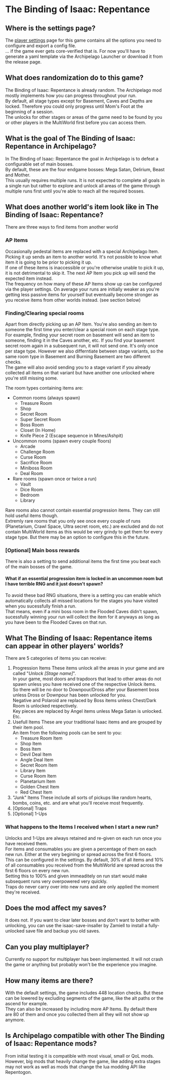 # The Binding of Isaac: Repentance
## Where is the settings page?
The [player settings](/games/The%20Binding%20of%20Isaac%20Repentance/player-options) page for this game contains all the options you need to configure and export a config file.  
... if the game ever gets core-verified that is. For now you'll have to generate a yaml template via the Archipelago Launcher or download it from the release page.

## What does randomization do to this game?
The Binding of Isaac: Repentance is already random. The Archipelago mod mostly implements how you can progress throughout your run.  
By default, all stage types except for Basement, Caves and Depths are locked. Therefore you could only progress until Mom's Foot at the beginning of a session.  
The unlocks for other stages or areas of the game need to be found by you or other players in the MultiWorld first before you can access them.

## What is the goal of The Binding of Isaac: Repentance in Archipelago?
In The Binding of Isaac: Repentance the goal in Archipelago is to defeat a configurable set of main bosses.  
By default, these are the four endgame bosses: Mega Satan, Delirium, Beast and Mother.  
This usually requires multiple runs. It is not expected to complete all goals in a single run but rather to explore and unlock all areas of the game through multiple runs first until you're able to reach all the required bosses.

## What does another world's item look like in The Binding of Isaac: Repentance?
There are three ways to find items from another world
### AP Items
Occasionally pedestal items are replaced with a special Archipelago Item. Picking it up sends an item to another world. It's not possible to know what item it is going to be prior to picking it up.  
If one of these items is inaccessible or you're otherwise unable to pick it up, it is not detrimental to skip it. The next AP Item you pick up will send the expected item instead.  
The frequency on how many of these AP Items show up can be configured via the player settings. On average your runs are initially weaker as you're getting less passive items for yourself but eventually become stronger as you receive items from other worlds instead. (see section below)
### Finding/Clearing special rooms
Apart from directly picking up an AP Item. You're also sending an item to someone the first time you enter/clear a special room on each stage type.  
For example, finding your secret room on basement will send an item to someone, finding it in the Caves another, etc. If you find your basement secret room again in a subsequent run, it will not send one. It's only once per stage type. However we also differntiate between stage variants, so the same room type in Basement and Burning Basement are two different checks.  
The game will also avoid sending you to a stage variant if you already collected all items on that variant but have another one unlocked where you're still missing some.

The room types containing items are:
- Common rooms (always spawn)
  - Treasure Room
  - Shop
  - Secret Room
  - Super Secret Room
  - Boss Room
  - Closet (In Home)
  - Knife Piece 2 (Escape sequence in Mines/Ashpit)
- Uncommon rooms (spawn every couple floors)
  - Arcade
  - Challenge Room
  - Curse Room
  - Sacrifice Room
  - Miniboss Room
  - Deal Room
- Rare rooms (spawn once or twice a run)
  - Vault
  - Dice Room
  - Bedroom
  - Library

Rare rooms also cannot contain essential progression items. They can still hold useful items though.  
Extremly rare rooms that you only see once every couple of runs (Planetarium, Crawl Space, Ultra secret room, etc.) are excluded and do not contain MultiWorld items as this would be very grindy to get them for every stage type. But there may be an option to configure this in the future.

### [Optional] Main boss rewards
There is also a setting to send additional items the first time you beat each of the main bosses of the game.

#### What if an essential progression item is locked in an uncommon room but I have terrible RNG and it just doesn't spawn?
To avoid these bad RNG situations, there is a setting you can enable which automatically collects all missed locations for the stages you have visited when you sucessfully finish a run.  
That means, even if a mini boss room in the Flooded Caves didn't spawn, sucessfully winning your run will collect the item for it anyways as long as you have been to the Flooded Caves on that run.

## What The Binding of Isaac: Repentance items can appear in other players' worlds?
There are 5 categories of items you can receive:
1. Progression Items
   These items unlock all the areas in your game and are called "*Unlock [Stage name]*".  
   In your game, most doors and trapdoors that lead to other areas do not spawn unless you have received one of the respective Unlock items.  
   So there will be no door to Downpour/Dross after your Basement boss unless Dross or Downpour has been unlocked for you.  
   Negative and Polaroid are replaced by Boss items unless Chest/Dark Room is unlocked respectively.  
   Key pieces are replaced by Angel items unless Mega Satan is unlocked.  
   Etc.
2. Usefull Items
   These are your traditional Isaac items and are grouped by their item pool.  
   An item from the following pools can be sent to you:
   - Treasure Room Item
   - Shop Item
   - Boss Item
   - Devil Deal Item
   - Angle Deal Item
   - Secret Room Item
   - Library Item
   - Curse Room Item
   - Planetarium Item
   - Golden Chest Item
   - Red Chest Item
3. "Junk" Items
   These include all sorts of pickups like random hearts, bombs, coins, etc. and are what you'll receive most frequently.
4. [Optional] Traps
5. [Optional] 1-Ups

### What happens to the Items I received when I start a new run?
Unlocks and 1-Ups are always retained and re-given on each run once you have received them.  
For items and consumables you are given a percentage of them on each new run. Either at the very begining or spread across the first 6 floors.  
This can be configured in the settings. By default, 30% of all items and 10% of all consumables you received from the MultiWorld are spread across the first 6 floors on every new run.  
Setting this to 100% and given immeaditely on run start would make subsequent runs very overpowered very quickly.  
Traps do never carry over into new runs and are only applied the moment they're received.

## Does the mod affect my saves?
It does not. If you want to clear later bosses and don't want to bother with unlocking, you can use the isaac-save-insaller by Zamiell to install a fully-unlocked save file and backup you old saves.

## Can you play multiplayer?
Currently no support for multiplayer has been implemented. It will not crash the game or anything but probably won't be the experience you imagine.

## How many items are there?
With the default settings, the game includes 448 location checks. But these can be lowered by excluding segments of the game, like the alt paths or the ascend for example.  
They can also be increased by including more AP Items. By default there are 80 of them and once you collected them all they will not show up anymore.

## Is Archipelago compatible with other The Binding of Isaac: Repentance mods?
From initial testing it is compatible with most visual, small or QoL mods. However, big mods that heavily change the game, like adding extra stages may not work as well as mods that change the lua modding API like Repentogon.
